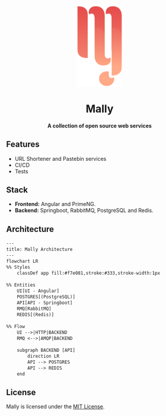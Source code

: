 <!--suppress HtmlDeprecatedAttribute -->
<p align="center">
  <a href="">
    <img src="apps/ui/src/assets/logo.svg" height="220">
  </a>
</p>

<h1 align="center">
Mally
</h1>
<h4 align="center">
A collection of open source web services 
</h4>

## Features

-   URL Shortener and Pastebin services
-   CI/CD
-   Tests

## Stack

-   **Frontend:** Angular and PrimeNG.
-   **Backend:** Springboot, RabbitMQ, PostgreSQL and Redis.

## Architecture

```mermaid
---
title: Mally Architecture
---
flowchart LR
%% Styles
    classDef app fill:#f7e081,stroke:#333,stroke-width:1px

%% Entities
    UI[UI - Angular]
    POSTGRES[(PostgreSQL)]
    API[API - Springboot]
    RMQ[RabbitMQ]
    REDIS[(Redis)]

%% Flow
    UI -->|HTTP|BACKEND
    RMQ <-->|AMQP|BACKEND

    subgraph BACKEND [API]
        direction LR
        API --> POSTGRES
        API --> REDIS
    end

```

## License

Mally is licensed under the [MIT License](LICENSE).
